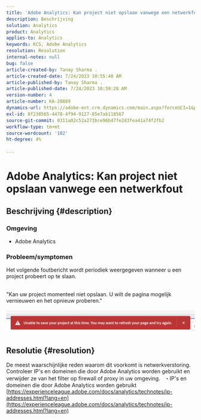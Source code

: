 ```yaml
---
title: 'Adobe Analytics: Kan project niet opslaan vanwege een netwerkfout'
description: Beschrijving
solution: Analytics
product: Analytics
applies-to: Analytics
keywords: KCS, Adobe Analytics
resolution: Resolution
internal-notes: null
bug: false
article-created-by: Tanay Sharma .
article-created-date: 7/24/2023 10:55:40 AM
article-published-by: Tanay Sharma .
article-published-date: 7/24/2023 10:59:28 AM
version-number: 4
article-number: KA-20889
dynamics-url: https://adobe-ent.crm.dynamics.com/main.aspx?forceUCI=1&pagetype=entityrecord&etn=knowledgearticle&id=96e8609b-102a-ee11-bdf4-6045bd006239
exl-id: 8f238565-4478-4f94-9127-85e7ab118567
source-git-commit: 0311a02c52a273bce96b47fe2d3fea41a74f2fb2
workflow-type: tm+mt
source-wordcount: '102'
ht-degree: 4%

---
```


# Adobe Analytics: Kan project niet opslaan vanwege een netwerkfout

## Beschrijving {#description}


### Omgeving

- Adobe Analytics


### Probleem/symptomen

Het volgende foutbericht wordt periodiek weergegeven wanneer u een project probeert op te slaan.

<br>&quot;Kan uw project momenteel niet opslaan. U wilt de pagina mogelijk vernieuwen en het opnieuw proberen.&quot;<br><br>![](assets/___97e8609b-102a-ee11-bdf4-6045bd006239___.png)

## Resolutie {#resolution}


De meest waarschijnlijke reden waarom dit voorkomt is netwerkverstoring. Controleer IP&#39;s en domeinen die door Adobe Analytics worden gebruikt en verwijder ze van het filter op firewall of proxy in uw omgeving.
 
・IP&#39;s en domeinen die door Adobe Analytics worden gebruikt
[https://experienceleague.adobe.com/docs/analytics/technotes/ip-addresses.html?lang=en](https://experienceleague.adobe.com/docs/analytics/technotes/ip-addresses.html?lang=en)
